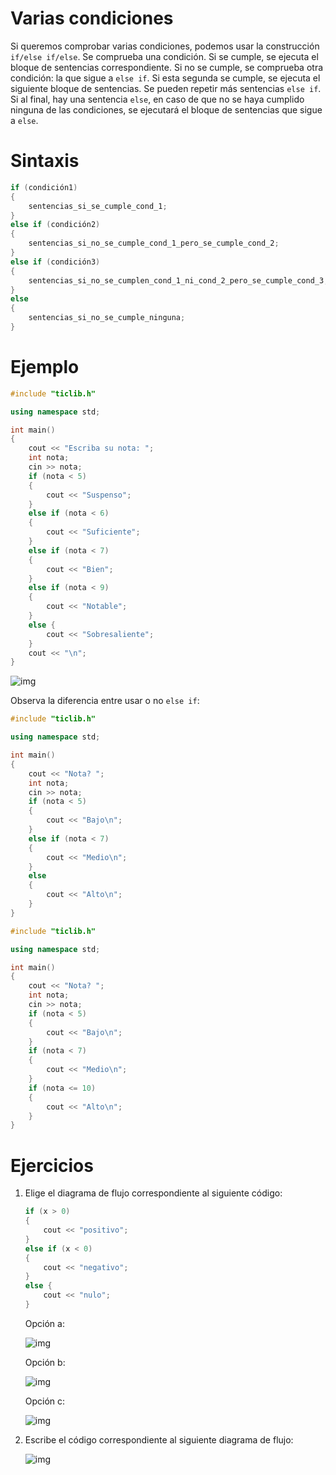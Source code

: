 # Varias condiciones

Si queremos comprobar varias condiciones, podemos usar la construcción `if/else if/else`. Se comprueba una condición. Si se cumple, se ejecuta el bloque de sentencias correspondiente. Si no se cumple, se comprueba otra condición: la que sigue a `else if`. Si esta segunda se cumple, se ejecuta el siguiente bloque de sentencias. Se pueden repetir más sentencias `else if`. Si al final, hay una sentencia `else`, en caso de que no se haya cumplido ninguna de las condiciones, se ejecutará el bloque de sentencias que sigue a `else`.


# Sintaxis

```C++
if (condición1)
{
    sentencias_si_se_cumple_cond_1;
}
else if (condición2)
{
    sentencias_si_no_se_cumple_cond_1_pero_se_cumple_cond_2;
}
else if (condición3)
{
    sentencias_si_no_se_cumplen_cond_1_ni_cond_2_pero_se_cumple_cond_3;
}
else
{
    sentencias_si_no_se_cumple_ninguna;
}
```


# Ejemplo

```C++
#include "ticlib.h"

using namespace std;

int main()
{
    cout << "Escriba su nota: ";
    int nota;
    cin >> nota;
    if (nota < 5)
    {
        cout << "Suspenso";
    }
    else if (nota < 6)
    {
        cout << "Suficiente";
    }
    else if (nota < 7)
    {
        cout << "Bien";
    }
    else if (nota < 9)
    {
        cout << "Notable";
    }
    else {
        cout << "Sobresaliente";
    }
    cout << "\n";
}
```

![img](../../static/img/if-else-if-sentence-example.drawio.png)

Observa la diferencia entre usar o no `else if`:

```C++
#include "ticlib.h"

using namespace std;

int main()
{
    cout << "Nota? ";
    int nota;
    cin >> nota;
    if (nota < 5)
    {
        cout << "Bajo\n";
    }
    else if (nota < 7)
    {
        cout << "Medio\n";
    }
    else
    {
        cout << "Alto\n";
    }
}
```

```C++
#include "ticlib.h"

using namespace std;

int main()
{
    cout << "Nota? ";
    int nota;
    cin >> nota;
    if (nota < 5)
    {
        cout << "Bajo\n";
    }
    if (nota < 7)
    {
        cout << "Medio\n";
    }
    if (nota <= 10)
    {
        cout << "Alto\n";
    }
}
```


# Ejercicios

1.  Elige el diagrama de flujo correspondiente al siguiente código:
    
    ```C++
    if (x > 0)
    {
        cout << "positivo";
    }
    else if (x < 0)
    {
        cout << "negativo";
    }
    else {
        cout << "nulo";
    }
    ```
    
    Opción a:
    
    ![img](../../static/img/05-06-sentencia-else-if-ej2a.png)
    
    Opción b:
    
    ![img](../../static/img/05-06-sentencia-else-if-ej2b.png)
    
    Opción c:
    
    ![img](../../static/img/05-06-sentencia-else-if-ej2c.png)

2.  Escribe el código correspondiente al siguiente diagrama de flujo:
    
    ![img](../../static/img/05-06-sentencia-else-if-ej2.png)
